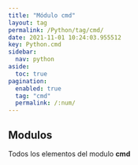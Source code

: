 ```yaml
---
title: "Módulo cmd"
layout: tag
permalink: /Python/tag/cmd/
date: 2021-11-01 10:24:03.955512
key: Python.cmd
sidebar: 
  nav: python
aside: 
  toc: true
pagination: 
  enabled: true
  tag: "cmd"
  permalink: /:num/
---
```


<h2>Modulos</h2>
Todos los elementos del modulo <strong>cmd</strong>
